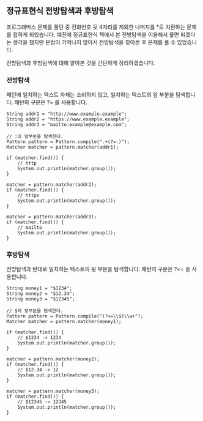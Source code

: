 ## 정규표현식 전방탐색과 후방탐색

프로그래머스 문제를 풀던 중 전화번호 뒷 4자리를 제외한 나머지를 *로 치환하는 문제를 접하게 되었습니다. 예전에 정규표현식 책에서 본 전방탐색을 이용해서 풀면 되겠다는 생각을 했지만 문법이 기억나지 않아서 전방탐색을 찾아본 후 문제를 풀 수 있었습니다. 

전방탐색과 후방탐색에 대해 알아본 것을 간단하게 정리하겠습니다.

### 전방탐색
패턴에 일치하는 텍스트 자체는 소비하지 않고, 일치하는 텍스트의 앞 부분을 탐색합니다. 패턴의 구문은 ?= 를 사용합니다.

```
String addr1 = "http://www.example.example";
String addr2 = "https://www.example.example";
String addr3 = "mailto:example@example.com";

// :의 앞부분을 탐색한다.
Pattern pattern = Pattern.compile(".+(?=:)");
Matcher matcher = pattern.matcher(addr1);

if (matcher.find()) {
    // http
    System.out.println(matcher.group());
}

matcher = pattern.matcher(addr2);
if (matcher.find()) {
    // https
    System.out.println(matcher.group());
}

matcher = pattern.matcher(addr3);
if (matcher.find()) {
    // mailto
    System.out.println(matcher.group());
}
```

### 후방탐색
전방탐색과 반대로 일치하는 텍스트의 뒷 부분을 탐색합니다. 패턴의 구문은 ?<= 을 사용합니다.

```
String money1 = "$1234";
String money2 = "$12.34";
String money3 = "$12345";

// $의 뒷부분을 탐색한다.
Pattern pattern = Pattern.compile("(?<=\\$)\\w+");
Matcher matcher = pattern.matcher(money1);

if (matcher.find()) {
    // $1234 -> 1234
    System.out.println(matcher.group());
}

matcher = pattern.matcher(money2);
if (matcher.find()) {
    // $12.34 -> 12
    System.out.println(matcher.group());
}

matcher = pattern.matcher(money3);
if (matcher.find()) {
    // $12345 -> 12345
    System.out.println(matcher.group());
}
```
